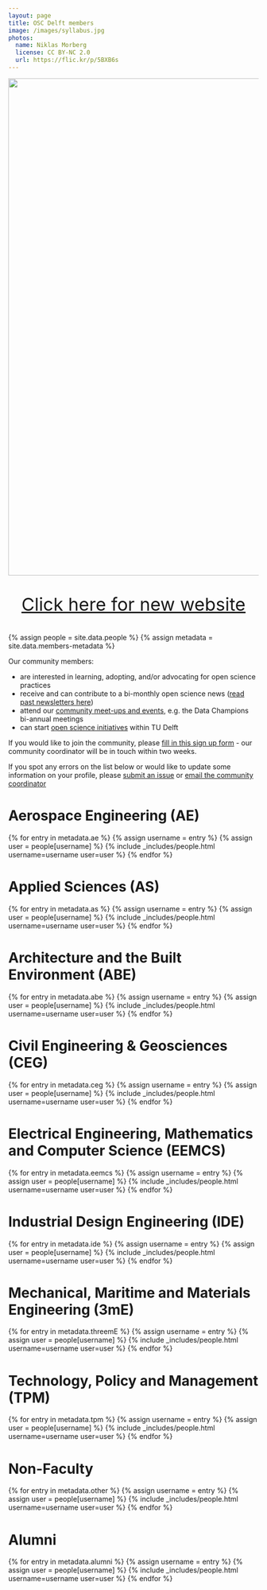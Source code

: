 ```yaml
---
layout: page
title: OSC Delft members
image: /images/syllabus.jpg
photos:
  name: Niklas Morberg
  license: CC BY-NC 2.0
  url: https://flic.kr/p/5BXB6s
---
```


<div style="display: flex; justify-content: center;">
    <img src="https://github.com/osc-delft/osc-delft.github.io/blob/master/images/red-box-declare-out-of-date.png?raw=true" width="1000">
</div>
<p style="text-align:center; font-size:36px;"><a href="new_website">Click here for new website</a></p>

{% assign people = site.data.people %}
{% assign metadata = site.data.members-metadata %}

Our community members:
- are interested in learning, adopting, and/or advocating for open science practices
- receive and can contribute to a bi-monthly open science news ([read past newsletters here](https://github.com/osc-delft/newsletters))
- attend our [community meet-ups and events](https://osc-delft.github.io/events), e.g. the Data Champions bi-annual meetings
- can start [open science initiatives](https://osc-delft.github.io/initiatives) within TU Delft

If you would like to join the community, please [fill in this sign up form](https://osc-delft.github.io/join) - our community coordinator will be in touch within two weeks.

If you spot any errors on the list below or would like to update some information on your profile, please [submit an issue](https://github.com/osc-delft/osc-delft.github.io/issues/new/choose) or [email the community coordinator](mailto:t.y.yankelevich@tudelft.nl)

# Aerospace Engineering (AE)

<!-- Any modification of the content should be done in the _data/ols-2-projects.yaml file -->

<div id = "AE" class="people">
{% for entry in metadata.ae %}
    {% assign username = entry %}
    {% assign user = people[username] %}
    {% include _includes/people.html username=username user=user %}
{% endfor %}
</div>

# Applied Sciences (AS)
<div id="AS" class="people">
{% for entry in metadata.as %}
    {% assign username = entry %}
    {% assign user = people[username] %}
    {% include _includes/people.html username=username user=user %}
{% endfor %}
</div>

# Architecture and the Built Environment (ABE)
<div id="ABE" class="people">
{% for entry in metadata.abe %}
    {% assign username = entry %}
    {% assign user = people[username] %}
    {% include _includes/people.html username=username user=user %}
{% endfor %}
</div>

# Civil Engineering & Geosciences (CEG)
<div id="CEG" class="people">
{% for entry in metadata.ceg %}
    {% assign username = entry %}
    {% assign user = people[username] %}
    {% include _includes/people.html username=username user=user %}
{% endfor %}
</div>

# Electrical Engineering, Mathematics and Computer Science (EEMCS)
<div id="EEMCS" class="people">
{% for entry in metadata.eemcs %}
    {% assign username = entry %}
    {% assign user = people[username] %}
    {% include _includes/people.html username=username user=user %}
{% endfor %}
</div>

# Industrial Design Engineering (IDE)
<div id="IDE" class="people">
{% for entry in metadata.ide %}
    {% assign username = entry %}
    {% assign user = people[username] %}
    {% include _includes/people.html username=username user=user %}
{% endfor %}
</div>

# Mechanical, Maritime and Materials Engineering (3mE)
<div id="threemE" class="people">
{% for entry in metadata.threemE %}
    {% assign username = entry %}
    {% assign user = people[username] %}
    {% include _includes/people.html username=username user=user %}
{% endfor %}
</div>

# Technology, Policy and Management (TPM)
<div id="TPM" class="people">
{% for entry in metadata.tpm %}
    {% assign username = entry %}
    {% assign user = people[username] %}
    {% include _includes/people.html username=username user=user %}
{% endfor %}
</div>

# Non-Faculty
<div id="NF" class="people">
{% for entry in metadata.other %}
    {% assign username = entry %}
    {% assign user = people[username] %}
    {% include _includes/people.html username=username user=user %}
{% endfor %}
</div>

# Alumni
<div id="Alumni" class="people">
{% for entry in metadata.alumni %}
    {% assign username = entry %}
    {% assign user = people[username] %}
    {% include _includes/people.html username=username user=user %}
{% endfor %}
</div>
